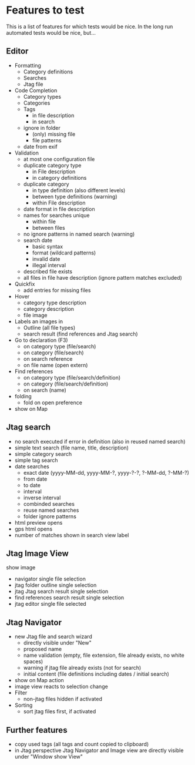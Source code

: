 # Features to test

This is a list of features for which tests would be nice.
In the long run automated tests would be nice, but...

## Editor
* Formatting
  * Category definitions
  * Searches
  * Jtag file
* Code Completion
  * Category types
  * Categories
  * Tags
    * in file description
    * in search
  * ignore in folder
    * (only) missing file
    * file patterns 
  * date from exif
* Validation
  * at most one configuration file
  * duplicate category type
    * in File description
    * in category definitions
  * duplicate category
    * in type definition (also different levels)
    * between type definitions (warning)
    * within File description
  * date format in file description
  * names for searches unique
    * within file
    * between files
  * no ignore patterns in named search (warning)
  * search date
    * basic syntax
    * format (wildcard patterns)
    * invalid date
    * illegal interval
  * described file exists
  * all files in file have description (ignore pattern matches excluded)
* Quickfix
  * add entries for missing files
* Hover
  * category type description
  * category description
  * file image
* Labels an images in
  * Outline (all file types)
  * search result (find references and Jtag search)
* Go to declaration (F3)
  * on category type (file/search)
  * on category (file/search)
  * on search reference
  * on file name (open extern)
* Find references
  * on category type (file/search/definition)
  * on category (file/search/definition)
  * on search (name)
* folding
  * fold on open preference
* show on Map

## Jtag search
* no search executed if error in definition (also in reused named search)
* simple text search (file name, title, description)
* simple category search
* simple tag search
* date searches
  * exact date (yyyy-MM-dd, yyyy-MM-?, yyyy-?-?, ?-MM-dd, ?-MM-?)
  * from date
  * to date
  * interval
  * inverse interval
  * combinded searches
  * reuse named searches
  * folder ignore patterns
* html preview opens
* gps html opens
* number of matches shown in search view label

## Jtag Image View
show image
* navigator single file selection
* jtag folder outline single selection
* jtag Jtag search result single selection
* find references search result single selection
* jtag editor single file selected

## Jtag Navigator
* new Jtag file and search wizard
  * directly visible under "New"
  * proposed name
  * name validation (empty, file extension, file already exists, no white spaces)
  * warning if jtag file already exists (not for search)
  * initial content (file definitions including dates / initial search)
* show on Map action
* image view reacts to selection change
* Filter
  * non-jtag files hidden if activated
* Sorting
  * sort jtag files first, if activated

## Further features
* copy used tags (all tags and count copied to clipboard)
* in Jtag perspective Jtag Navigator and Image view are directly visible under "Window show View"

